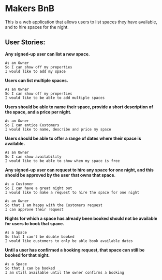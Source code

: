 # Makers BnB

This is a web application that allows users to list spaces they have available, and to hire spaces for the night.

## User Stories:

**Any signed-up user can list a new space.**
~~~~
As an Owner
So I can show off my properties
I would like to add my space
~~~~
**Users can list multiple spaces.**
~~~~
As an Owner
So I can show off my properties
I would like to be able to add multiple spaces
~~~~
**Users should be able to name their space, provide a short description of the space, and a price per night.**
~~~~
As an Owner
So I can entice Customers
I would like to name, describe and price my space
~~~~
**Users should be able to offer a range of dates where their space is available.**
~~~~
As an Owner
So I can show availability
I would like to be able to show when my space is free
~~~~
**Any signed-up user can request to hire any space for one night, and this should be approved by the user that owns that space.**
~~~~
As a Customer
So I can have a great night out
I would like to make a request to hire the space for one night
~~~~
~~~~
As an Owner
So that I am happy with the Customers request
I can approve their request
~~~~
**Nights for which a space has already been booked should not be available for users to book that space.**
~~~~
As a Space
So that I can't be double booked
I would like customers to only be able book available dates
~~~~
**Until a user has confirmed a booking request, that space can still be booked for that night.**
~~~~
As a Space
So that I can be booked
I am still available until the owner confirms a booking
~~~~
